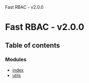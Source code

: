 Fast RBAC - v2.0.0

# Fast RBAC - v2.0.0

## Table of contents

### Modules

- [index](modules/index.md)
- [utils](modules/utils.md)
